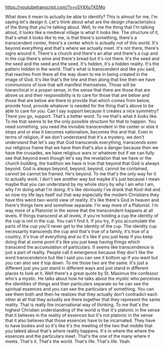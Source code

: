https://youtubetranscript.com/?v=vSY4XuTKEMo

 What does it mean to actually be able to identify? This is almost for me, I'm saying let's design it. Let's think about what are the design characteristics of the thing that you're talking about. Well, to me the thing that I'm talking about, it looks like a medieval village is what it looks like. The structure of it, that's what it looks like to me, is that there's something, there's a transcendent center, there's a center which is actually not of this world. It's beyond everything and that's where we actually meet. It's not there, there's signs around it. There's a church and there's an altar and there's a cup and in the cup there's wine and there's bread but it's not there. It's the seed and the seed and the seed and the seed. It's hidden, it's a hidden reality. It's the pattern hidden in the world. That's what is transcendent and like you said, that reaches from there all the way down to me in being created in the image of God. It's like that's the line and then along that line then we have communions of love that will manifest themselves. Those will be hierarchical in a proper sense, in the sense that there are those that are above us and their responsibility is to care for those that are below and those that are below are there to provide that which comes from below, provide food, provide whatever is needed for the thing that's above to be able to care for you. Can I say support because it creates a nice symmetry? There you go, support. That's a better word. To me that's what it looks like. To me that seems to be the only possible structure for that to happen. You need something, you need the invisible transcendent in the center or else it stops and or else it becomes nationalism, becomes this and that. Even in terms of religion, if we don't understand that it's a mystery, we don't understand that let's say that God transcends everything, transcends even our religious frame that we have then that's also a danger because then we have the crusades, we have religious wars or whatever but if we can fully see that beyond even though let's say the revelation that we have or the church building, the tradition we have is true that beyond that God is always beyond. God is always beyond, beyond, beyond, cannot be contained, cannot be cannot be framed. He's beyond. To me that's the only way for it to actually work. I don't see another way but maybe it's just because I mean maybe that you can understand by my whole story by why I am who I am, why I'm doing what I'm doing. It's like obviously I've drank that Kool-Aid and so now my life lays itself out that way especially the modern Christians they have this weird two-world view of reality. It's like there's God in heaven and there's things here and somehow separate. I'm way more of a Platonist. I'm way more of a Platonist in the sense that the transcendent happens at all levels. If things transcend at all levels, if you're holding a cup the identity of the cup is not in the cup. You can't find it. If you try, if you accumulate the parts of the cup you'll never get to the identity of the cup. The identity cup necessarily transcends the cup and that's true of a family, it's true of a country, it's true of everything and so it's like if you just keep if you keep doing that at some point it's like you just keep having things which transcend the accumulation of particulars. It seems like transcendence is just a part of reality. People call it emergence because they don't like the word transcendence but like I said you can see it bottom up if you want but you can also see it top down. To me those two are the same. It's just a different just you just stand in different ways and just stand in different places to look at it. Well there's a great quote by St. Maximus the confessor who's a mystic. He talks about how he talks about the mystic who perceives the identities of things and their particulars separate so he can see the spiritual essences and you can see the particulars of something. You can see them both and then he realizes that they actually don't contradict each other at all that they actually are there together that they represent the same reality. That is really the incarnational way of thinking. To me that's the highest Christian understanding of the world is that it's platonic in the sense that it believes in the reality of essences but it's not platonic in the sense that it also believes that those essences have to be incarnated. They have to have bodies and so it's like it's the meeting of the two that middle that you talked about that's where reality happens. It's in where the where the essences and the particulars meet. That's the one of the many where it meets. That's it. That's the world. That's life. That's life. Yeah.